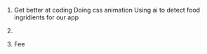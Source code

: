 1. Get better at coding
   Doing css animation
   Using ai to detect food ingridients for our app

2. 

3. Fee